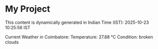 # My Project

This content is dynamically generated in Indian Time (IST): 2025-10-23 10:25:56 IST


Current Weather in Coimbatore:
Temperature: 27.88 °C
Condition: broken clouds
